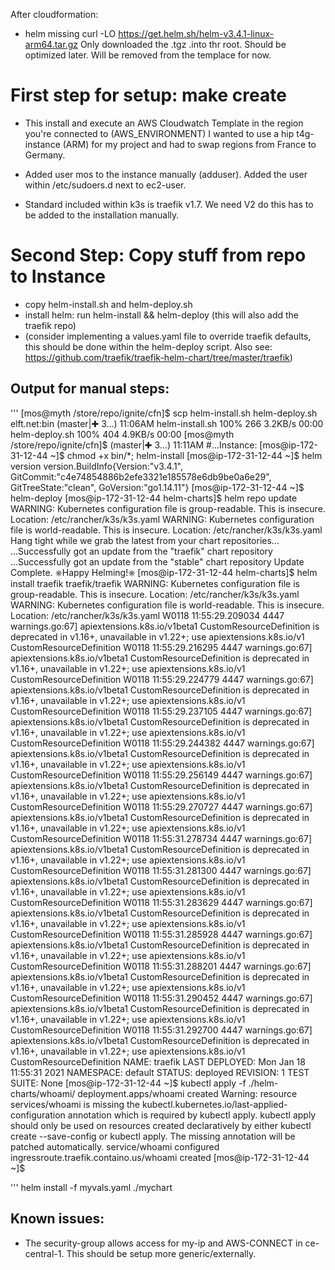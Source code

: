 After cloudformation:
- helm missing
curl -LO https://get.helm.sh/helm-v3.4.1-linux-arm64.tar.gz
Only downloaded the .tgz .into thr root. Should be optimized later. Will be removed from the templace for now.

# First step for setup: make create
- This install and execute an AWS Cloudwatch Template in the region you're connected to (AWS_ENVIRONMENT)
I wanted to use a hip t4g-instance (ARM) for my project and had to swap regions from France to Germany.

- Added user mos to the instance manually (adduser). Added the user within /etc/sudoers.d next to ec2-user. 

- Standard included within k3s is traefik v1.7. We need V2 do this has to be added to the installation manually.

# Second Step: Copy stuff from repo to Instance
- copy helm-install.sh and helm-deploy.sh
- install helm: run helm-install && helm-deploy (this will also add the traefik repo)
- (consider implementing a values.yaml file to override traefik defaults, this should be done within the helm-deploy script. Also see: https://github.com/traefik/traefik-helm-chart/tree/master/traefik)

## Output for manual steps:
'''
[mos@myth /store/repo/ignite/cfn]$ scp helm-install.sh helm-deploy.sh elft.net:bin              (master|✚ 3…) 11:06AM
helm-install.sh                                                                     100%  266     3.2KB/s   00:00
helm-deploy.sh                                                                      100%  404     4.9KB/s   00:00
[mos@myth /store/repo/ignite/cfn]$                                                              (master|✚ 3…) 11:11AM
#...Instance:
[mos@ip-172-31-12-44 ~]$ chmod +x bin/*; helm-install
[mos@ip-172-31-12-44 ~]$ helm version
version.BuildInfo{Version:"v3.4.1", GitCommit:"c4e74854886b2efe3321e185578e6db9be0a6e29", GitTreeState:"clean", GoVersion:"go1.14.11"}
[mos@ip-172-31-12-44 ~]$ helm-deploy
[mos@ip-172-31-12-44 helm-charts]$ helm repo update
WARNING: Kubernetes configuration file is group-readable. This is insecure. Location: /etc/rancher/k3s/k3s.yaml
WARNING: Kubernetes configuration file is world-readable. This is insecure. Location: /etc/rancher/k3s/k3s.yaml
Hang tight while we grab the latest from your chart repositories...
...Successfully got an update from the "traefik" chart repository
...Successfully got an update from the "stable" chart repository
Update Complete. ⎈Happy Helming!⎈
[mos@ip-172-31-12-44 helm-charts]$ helm install traefik traefik/traefik
WARNING: Kubernetes configuration file is group-readable. This is insecure. Location: /etc/rancher/k3s/k3s.yaml
WARNING: Kubernetes configuration file is world-readable. This is insecure. Location: /etc/rancher/k3s/k3s.yaml
W0118 11:55:29.209034    4447 warnings.go:67] apiextensions.k8s.io/v1beta1 CustomResourceDefinition is deprecated in v1.16+, unavailable in v1.22+; use apiextensions.k8s.io/v1 CustomResourceDefinition
W0118 11:55:29.216295    4447 warnings.go:67] apiextensions.k8s.io/v1beta1 CustomResourceDefinition is deprecated in v1.16+, unavailable in v1.22+; use apiextensions.k8s.io/v1 CustomResourceDefinition
W0118 11:55:29.224779    4447 warnings.go:67] apiextensions.k8s.io/v1beta1 CustomResourceDefinition is deprecated in v1.16+, unavailable in v1.22+; use apiextensions.k8s.io/v1 CustomResourceDefinition
W0118 11:55:29.237105    4447 warnings.go:67] apiextensions.k8s.io/v1beta1 CustomResourceDefinition is deprecated in v1.16+, unavailable in v1.22+; use apiextensions.k8s.io/v1 CustomResourceDefinition
W0118 11:55:29.244382    4447 warnings.go:67] apiextensions.k8s.io/v1beta1 CustomResourceDefinition is deprecated in v1.16+, unavailable in v1.22+; use apiextensions.k8s.io/v1 CustomResourceDefinition
W0118 11:55:29.256149    4447 warnings.go:67] apiextensions.k8s.io/v1beta1 CustomResourceDefinition is deprecated in v1.16+, unavailable in v1.22+; use apiextensions.k8s.io/v1 CustomResourceDefinition
W0118 11:55:29.270727    4447 warnings.go:67] apiextensions.k8s.io/v1beta1 CustomResourceDefinition is deprecated in v1.16+, unavailable in v1.22+; use apiextensions.k8s.io/v1 CustomResourceDefinition
W0118 11:55:31.278734    4447 warnings.go:67] apiextensions.k8s.io/v1beta1 CustomResourceDefinition is deprecated in v1.16+, unavailable in v1.22+; use apiextensions.k8s.io/v1 CustomResourceDefinition
W0118 11:55:31.281300    4447 warnings.go:67] apiextensions.k8s.io/v1beta1 CustomResourceDefinition is deprecated in v1.16+, unavailable in v1.22+; use apiextensions.k8s.io/v1 CustomResourceDefinition
W0118 11:55:31.283629    4447 warnings.go:67] apiextensions.k8s.io/v1beta1 CustomResourceDefinition is deprecated in v1.16+, unavailable in v1.22+; use apiextensions.k8s.io/v1 CustomResourceDefinition
W0118 11:55:31.285928    4447 warnings.go:67] apiextensions.k8s.io/v1beta1 CustomResourceDefinition is deprecated in v1.16+, unavailable in v1.22+; use apiextensions.k8s.io/v1 CustomResourceDefinition
W0118 11:55:31.288201    4447 warnings.go:67] apiextensions.k8s.io/v1beta1 CustomResourceDefinition is deprecated in v1.16+, unavailable in v1.22+; use apiextensions.k8s.io/v1 CustomResourceDefinition
W0118 11:55:31.290452    4447 warnings.go:67] apiextensions.k8s.io/v1beta1 CustomResourceDefinition is deprecated in v1.16+, unavailable in v1.22+; use apiextensions.k8s.io/v1 CustomResourceDefinition
W0118 11:55:31.292700    4447 warnings.go:67] apiextensions.k8s.io/v1beta1 CustomResourceDefinition is deprecated in v1.16+, unavailable in v1.22+; use apiextensions.k8s.io/v1 CustomResourceDefinition
NAME: traefik
LAST DEPLOYED: Mon Jan 18 11:55:31 2021
NAMESPACE: default
STATUS: deployed
REVISION: 1
TEST SUITE: None
[mos@ip-172-31-12-44 ~]$ kubectl apply -f ./helm-charts/whoami/
deployment.apps/whoami created
Warning: resource services/whoami is missing the kubectl.kubernetes.io/last-applied-configuration annotation which is required by kubectl apply. kubectl apply should only be used on resources created declaratively by either kubectl create --save-config or kubectl apply. The missing annotation will be patched automatically.
service/whoami configured
ingressroute.traefik.containo.us/whoami created
[mos@ip-172-31-12-44 ~]$

'''
helm install -f myvals.yaml ./mychart

## Known issues:
- The security-group allows access for my-ip and AWS-CONNECT in ce-central-1.
This should be setup more generic/externally.
